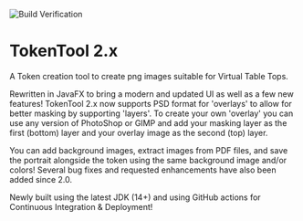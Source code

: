 ![Build Verification](https://github.com/JamzTheMan/TokenTool/workflows/Build%20Verification/badge.svg)

# TokenTool 2.x
A Token creation tool to create png images suitable for Virtual Table Tops.

Rewritten in JavaFX to bring a modern and updated UI as well as a few new features! TokenTool 2.x now supports PSD format for 'overlays' to allow for better masking by supporting 'layers'. To create your own 'overlay' you can use any version of PhotoShop or GIMP and add your masking layer as the first (bottom) layer and your overlay image as the second (top) layer.

You can add background images, extract images from PDF files, and save the portrait alongside the token using the same background image and/or colors! Several bug fixes and requested enhancements have also been added since 2.0.

Newly built using the latest JDK (14+) and using GitHub actions for Continuous Integration & Deployment!
